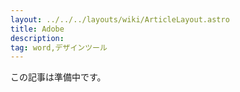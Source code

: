 ```yaml
---
layout: ../../../layouts/wiki/ArticleLayout.astro
title: Adobe
description:
tag: word,デザインツール
---
```


この記事は準備中です。